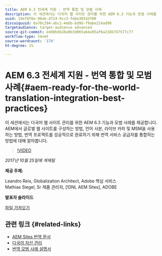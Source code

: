 ```yaml
---
title: AEM 6.3 전세계 지원 - 번역 통합 및 모범 사례
description: 이 세션에서는 다국어 웹 사이트 관리를 위한 AEM 6.3 기능과 모범 사례를 제공합니다. AEM에서 글로벌 웹 사이트를 구성하는 방법, 언어 사본, 라이브 카피 및 MSM을 사용하는 방법, 번역 프로젝트를 성공적으로 완료하기 위해 번역 서비스 공급자를 통합하는 방법에 대해 알아봅니다.
uuid: 19ef8f6e-90ab-4724-9cc3-febe30543f00
discoiquuid: 6a78c294-abc1-4ebb-bd9d-f9abe214ad98
targetaudience: target-audience advanced
source-git-commit: edd0bdb28a9b3d065a64a95af6a216b747577c77
workflow-type: tm+mt
source-wordcount: '174'
ht-degree: 1%

---
```


# AEM 6.3 전세계 지원 - 번역 통합 및 모범 사례{#aem-ready-for-the-world-translation-integration-best-practices}

이 세션에서는 다국어 웹 사이트 관리를 위한 AEM 6.3 기능과 모범 사례를 제공합니다. AEM에서 글로벌 웹 사이트를 구성하는 방법, 언어 사본, 라이브 카피 및 MSM을 사용하는 방법, 번역 프로젝트를 성공적으로 완료하기 위해 번역 서비스 공급자를 통합하는 방법에 대해 알아봅니다.

>[!VIDEO](https://video.tv.adobe.com/v/21532/?quality=9)

*2017년 10월 25일에 게재됨*

**제공 주체:**

Leandro Reis, Globalization Architect, Adobe 핵심 서비스\
Mathias Siegel, Sr 제품 관리자, [!DNL AEM Sites], ADOBE

**발표자 슬라이드**

[파일 가져오기](assets/immerse-2017-translationpresentation-rev1.pdf)

## 관련 링크 {#related-links}

* [AEM Sites 번역 문서](https://docs.adobe.com/docs/en/aem/6-3/administer/sites/translation.html)
* [다국어 자산 관리](https://docs.adobe.com/docs/en/aem/6-3/author/assets/managing-assets-touch-ui/multilingual-assets.html)
* [번역 모범 사례 설명서](https://docs.adobe.com/docs/en/aem/6-3/administer/sites/translation/tc-bp.html)
